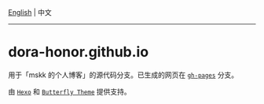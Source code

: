 [English](README.md) | 中文

---

# dora-honor.github.io

用于「mskk 的个人博客」的源代码分支。已生成的网页在 [`gh-pages`](https://github.com/Dora-Honor/dora-honor.github.io/tree/gh-pages) 分支。

由 [`Hexo`](https://hexo.io/zh-cn) 和 [`Butterfly Theme`](https://github.com/jerryc127/hexo-theme-butterfly) 提供支持。